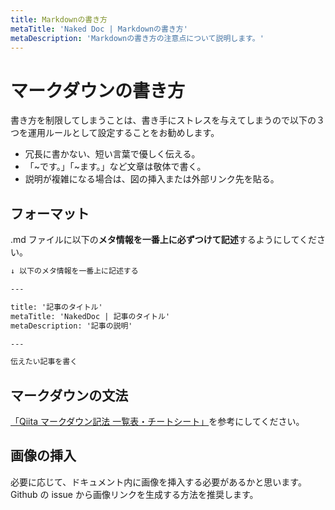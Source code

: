```yaml
---
title: Markdownの書き方
metaTitle: 'Naked Doc | Markdownの書き方'
metaDescription: 'Markdownの書き方の注意点について説明します。'
---
```


# マークダウンの書き方

書き方を制限してしまうことは、書き手にストレスを与えてしまうので以下の３つを運用ルールとして設定することをお勧めします。

- 冗長に書かない、短い言葉で優しく伝える。
- 「~です。」「~ます。」など文章は敬体で書く。
- 説明が複雑になる場合は、図の挿入または外部リンク先を貼る。

## フォーマット

.md ファイルに以下の**メタ情報を一番上に必ずつけて記述**するようにしてください。

```markdown
↓ 以下のメタ情報を一番上に記述する

---

title: '記事のタイトル'
metaTitle: 'NakedDoc | 記事のタイトル'
metaDescription: '記事の説明'

---

伝えたい記事を書く
```

## マークダウンの文法

[「Qiita マークダウン記法 一覧表・チートシート」](https://qiita.com/kamorits/items/6f342da395ad57468ae3)を参考にしてください。

## 画像の挿入

必要に応じて、ドキュメント内に画像を挿入する必要があるかと思います。  
Github の issue から画像リンクを生成する方法を推奨します。
